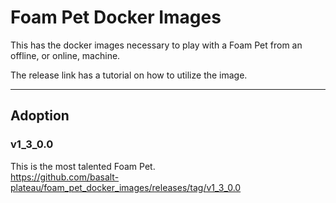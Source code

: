 

# Foam Pet Docker Images
This has the docker images necessary to play with a Foam Pet
from an offline, or online, machine.

The release link has a tutorial on how to utilize the image.


----

## Adoption
### v1_3_0.0
This is the most talented Foam Pet.  
https://github.com/basalt-plateau/foam_pet_docker_images/releases/tag/v1_3_0.0
